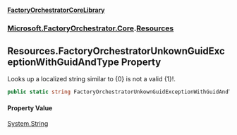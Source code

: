 #### [FactoryOrchestratorCoreLibrary](./FactoryOrchestratorCoreLibrary.md 'FactoryOrchestratorCoreLibrary')
### [Microsoft.FactoryOrchestrator.Core](./Microsoft-FactoryOrchestrator-Core.md 'Microsoft.FactoryOrchestrator.Core').[Resources](./Microsoft-FactoryOrchestrator-Core-Resources.md 'Microsoft.FactoryOrchestrator.Core.Resources')
## Resources.FactoryOrchestratorUnkownGuidExceptionWithGuidAndType Property
Looks up a localized string similar to {0} is not a valid {1}!.  
```csharp
public static string FactoryOrchestratorUnkownGuidExceptionWithGuidAndType { get; }
```
#### Property Value
[System.String](https://docs.microsoft.com/en-us/dotnet/api/System.String 'System.String')  
